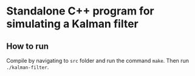 # Standalone C++ program for simulating a Kalman filter


## How to run
Compile by navigating to `src` folder and run the command `make`.
Then run `./kalman-filter`.


